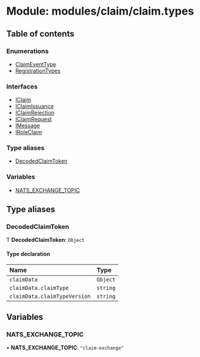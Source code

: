 # Module: modules/claim/claim.types

## Table of contents

### Enumerations

- [ClaimEventType](../enums/modules_claim_claim_types.ClaimEventType.md)
- [RegistrationTypes](../enums/modules_claim_claim_types.RegistrationTypes.md)

### Interfaces

- [IClaim](../interfaces/modules_claim_claim_types.IClaim.md)
- [IClaimIssuance](../interfaces/modules_claim_claim_types.IClaimIssuance.md)
- [IClaimRejection](../interfaces/modules_claim_claim_types.IClaimRejection.md)
- [IClaimRequest](../interfaces/modules_claim_claim_types.IClaimRequest.md)
- [IMessage](../interfaces/modules_claim_claim_types.IMessage.md)
- [IRoleClaim](../interfaces/modules_claim_claim_types.IRoleClaim.md)

### Type aliases

- [DecodedClaimToken](modules_claim_claim_types.md#decodedclaimtoken)

### Variables

- [NATS_EXCHANGE_TOPIC](modules_claim_claim_types.md#nats_exchange_topic)

## Type aliases

### DecodedClaimToken

Ƭ **DecodedClaimToken**: `Object`

#### Type declaration

| Name | Type |
| :------ | :------ |
| `claimData` | `Object` |
| `claimData.claimType` | `string` |
| `claimData.claimTypeVersion` | `string` |

## Variables

### NATS\_EXCHANGE\_TOPIC

• **NATS\_EXCHANGE\_TOPIC**: ``"claim-exchange"``
